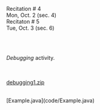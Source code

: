 
<div class="recitation">

<!--
<div class="lecture1">
<div class="lecture2">
<div class="recitation">
<div class="important">
-->
<div class="column_date">

Recitation # 4 <br> 
Mon, Oct. 2 (sec. 4) <br>
Recitaton # 5 <br>
Tue, Oct. 3 (sec. 6)


</div>

<div class="column_recitation">
<p markdown="block">

<br><br>


_Debugging_ activity. 
<!-- 
[_Debugging_ activity](https://goo.gl/Reqwzx) 
-->
<br><br>
[debugging1.zip](code/debugging1.zip)

<br>
[Example.java](code/Example.java)

</p>
</div>

</div>
